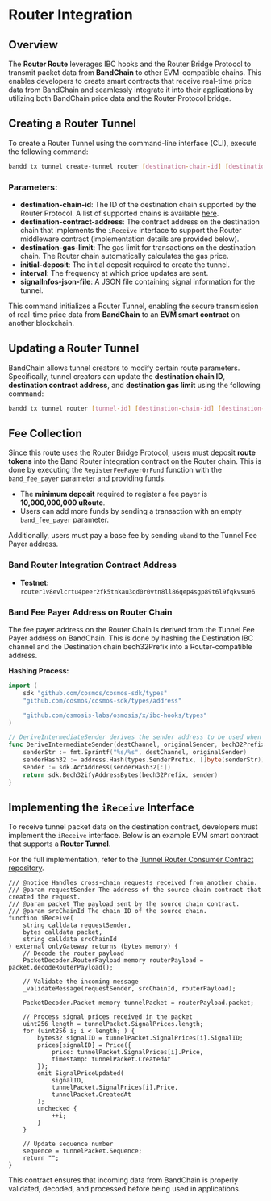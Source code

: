 # Router Integration

## Overview

The **Router Route** leverages IBC hooks and the Router Bridge Protocol to transmit packet data from **BandChain** to other EVM-compatible chains. This enables developers to create smart contracts that receive real-time price data from BandChain and seamlessly integrate it into their applications by utilizing both BandChain price data and the Router Protocol bridge.

## Creating a Router Tunnel

To create a Router Tunnel using the command-line interface (CLI), execute the following command:

```bash
bandd tx tunnel create-tunnel router [destination-chain-id] [destination-contract-address] [destination-gas-limit] [initial-deposit] [interval] [signalDeviations-json-file]
```

### Parameters:

- **destination-chain-id**: The ID of the destination chain supported by the Router Protocol. A list of supported chains is available [here](https://docs.routerprotocol.com/networks/supported-chains/).
- **destination-contract-address**: The contract address on the destination chain that implements the `iReceive` interface to support the Router middleware contract (implementation details are provided below).
- **destination-gas-limit**: The gas limit for transactions on the destination chain. The Router chain automatically calculates the gas price.
- **initial-deposit**: The initial deposit required to create the tunnel.
- **interval**: The frequency at which price updates are sent.
- **signalInfos-json-file**: A JSON file containing signal information for the tunnel.

This command initializes a Router Tunnel, enabling the secure transmission of real-time price data from **BandChain** to an **EVM smart contract** on another blockchain.

## Updating a Router Tunnel

BandChain allows tunnel creators to modify certain route parameters. Specifically, tunnel creators can update the **destination chain ID**, **destination contract address**, and **destination gas limit** using the following command:

```bash
bandd tx tunnel router [tunnel-id] [destination-chain-id] [destination-contract-address] [destination-gas-limit]
```

## Fee Collection

Since this route uses the Router Bridge Protocol, users must deposit **route tokens** into the Band Router integration contract on the Router chain. This is done by executing the `RegisterFeePayerOrFund` function with the `band_fee_payer` parameter and providing funds.

- The **minimum deposit** required to register a fee payer is **10,000,000,000 uRoute**.
- Users can add more funds by sending a transaction with an empty `band_fee_payer` parameter.

Additionally, users must pay a base fee by sending `uband` to the Tunnel Fee Payer address.

### Band Router Integration Contract Address

- **Testnet:** `router1v8evlcrtu4peer2fk5tnkau3qd0r0vtn8ll86qep4sgp89t6l9fqkvsue6`

### Band Fee Payer Address on Router Chain

The fee payer address on the Router Chain is derived from the Tunnel Fee Payer address on BandChain. This is done by hashing the Destination IBC channel and the Destination chain bech32Prefix into a Router-compatible address.

**Hashing Process:**

```go
import (
    sdk "github.com/cosmos/cosmos-sdk/types"
    "github.com/cosmos/cosmos-sdk/types/address"

    "github.com/osmosis-labs/osmosis/x/ibc-hooks/types"
)

// DeriveIntermediateSender derives the sender address to be used when calling wasm hooks
func DeriveIntermediateSender(destChannel, originalSender, bech32Prefix string) (string, error) {
    senderStr := fmt.Sprintf("%s/%s", destChannel, originalSender)
    senderHash32 := address.Hash(types.SenderPrefix, []byte(senderStr))
    sender := sdk.AccAddress(senderHash32[:])
    return sdk.Bech32ifyAddressBytes(bech32Prefix, sender)
}
```

## Implementing the `iReceive` Interface

To receive tunnel packet data on the destination contract, developers must implement the `iReceive` interface. Below is an example EVM smart contract that supports a **Router Tunnel**.

For the full implementation, refer to the [Tunnel Router Consumer Contract repository](https://github.com/bandprotocol/tunnel-router-consumer-contract).

```solidity
/// @notice Handles cross-chain requests received from another chain.
/// @param requestSender The address of the source chain contract that created the request.
/// @param packet The payload sent by the source chain contract.
/// @param srcChainId The chain ID of the source chain.
function iReceive(
    string calldata requestSender,
    bytes calldata packet,
    string calldata srcChainId
) external onlyGateway returns (bytes memory) {
    // Decode the router payload
    PacketDecoder.RouterPayload memory routerPayload = packet.decodeRouterPayload();

    // Validate the incoming message
    _validateMessage(requestSender, srcChainId, routerPayload);

    PacketDecoder.Packet memory tunnelPacket = routerPayload.packet;

    // Process signal prices received in the packet
    uint256 length = tunnelPacket.SignalPrices.length;
    for (uint256 i; i < length; ) {
        bytes32 signalID = tunnelPacket.SignalPrices[i].SignalID;
        prices[signalID] = Price({
            price: tunnelPacket.SignalPrices[i].Price,
            timestamp: tunnelPacket.CreatedAt
        });
        emit SignalPriceUpdated(
            signalID,
            tunnelPacket.SignalPrices[i].Price,
            tunnelPacket.CreatedAt
        );
        unchecked {
            ++i;
        }
    }

    // Update sequence number
    sequence = tunnelPacket.Sequence;
    return "";
}
```

This contract ensures that incoming data from BandChain is properly validated, decoded, and processed before being used in applications.
